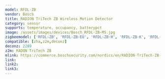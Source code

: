 ```yaml
---
model: RFDL-ZB
vendor: Bosch
title: RADION TriTech ZB Wireless Motion Detector
category: sensor
supports: temperature, occupancy, batterypct
image: /assets/images/devices/Bosch_RFDL-ZB-MS.jpg
zigbeemodel: ['RFDL-ZB', 'RFDL-ZB-EU', 'RFDL-ZB-H', 'RFDL-ZB-K', 'RFDL-ZB-CHI', 'RFDL-ZB-MS', 'RFDL-ZB-ES', 'RFPR-ZB','RFPR-ZB-EU', 'RFPR-ZB-CHI', 'RFPR-ZB-ES', 'RFPR-ZB-MS']
compatible: [zha,z2m,deconz]
deconz: 2289
z2m: RADON TriTech ZB
mlink: https://commerce.boschsecurity.com/nordics/en/RADION-TriTech-ZB-Wireless-Motion-Detector/p/20373235339/
link: 
link2: 
link3: 
---
```

